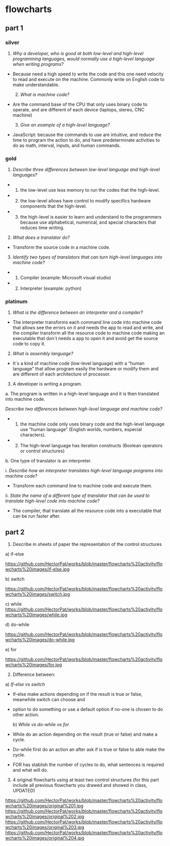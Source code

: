 # flowcharts

## part 1

### silver

  1.	*Why a developer, who is good at both low-level and high-level programming languages,
       would normally use a high-level language when writing programs?*
      
- Because need a high speed to write the code and this one need velocity to read and execute 
on the machine. Commonly write on English code to make understandable.

  2.	*What is machine code?*

- Are the command base of the CPU that only uses binary code to operate, and are different of 
each device (laptops, stereo, CNC machine) 

  3.	*Give an example of a high-level language?*

- JavaScript: because the commands to use are intuitive, and reduce the time to program the 
action to do, and have predeterminate activities to do as math, interval, inputs, and 
human commands.

### gold

1.	*Describe three differences between low-level language and high-level languages?*

   - 1. the low-level use less memory to run the codes that the high-level.

   - 2. the low-level allows have control to modify specifics hardware components 
that the high-level.

   - 3. the high-level is easier to learn and understand to the programmers because use 
    alphabetical, numerical, and special characters that reduces time writing.

2.	*What does a translator do?*

- Transform the source code in a machine code.

3.	*Identify two types of translators that can turn high-level languages into machine code?*

  -  1.  Compiler (example: Microsoft visual studio)

  -  2.  Interpreter (example: python)

### platinum

1.	*What is the difference between an interpreter and a compiler?*

- The interpreter transforms each command line code into machine code that allows see 
the errors on it and needs the app to read and write, and the compiler transform all
the resource code to machine code making an executable that don´t needs a app to 
open it and avoid get the source code to copy it.

2.	*What is assembly language?*

- It´s a kind of machine code (low-level language) with a “human language” that allow 
program easily the hardware or modify them and are different of each architecture 
of processor.

3.	A developer is writing a program.

a.	The program is written in a high-level language and it is then translated into machine code.

*Describe two differences between high-level language and machine code?*

  - 1.	the machine code only uses binary code and the high-level language use “human language”
(English worlds, numbers, especial characters).

  - 2.	The high-level language has iteration constructs (Boolean operators or control structures)

b.	One type of translator is an interpreter.

i.	*Describe how an interpreter translates high-level language programs into machine code?*

- Transform each command line to machine code and execute them. 

ii.	*State the name of a different type of translator that can be used to translate high-level 
code into machine code?*

- The compiler, that translate all the resource code into a executable that can be run faster after.

## part 2

1.  Describe in sheets of paper the representation of the control structures
 
 a) if-else
 
 https://github.com/HectorPat/works/blob/master/flowcharts%20activity/flowcharts%20images/if-else.jpg
 
 b) switch
 
 https://github.com/HectorPat/works/blob/master/flowcharts%20activity/flowcharts%20images/switch.jpg
 
 c) while
 https://github.com/HectorPat/works/blob/master/flowcharts%20activity/flowcharts%20images/while.jpg
 
 d) do-while
 
 https://github.com/HectorPat/works/blob/master/flowcharts%20activity/flowcharts%20images/do-while.jpg
 
 e) for
 
 https://github.com/HectorPat/works/blob/master/flowcharts%20activity/flowcharts%20images/for.jpg
 
2) Difference between:
  
  a)	*If-else vs switch*

- If-else make actions depending on if the result is true or false, meanwhile switch can choose and 
- option to do something or use a default option if no-one is chosen to do other action.
  
  b)	*While vs do-while vs for*
  
- While do an action depending on the result (true or false) and make a cycle.
- Do-while first do an action an after ask if is true or false to able make the cycle.
- FOR has stablish the number of cycles to do, what sentences is required and what will do.
 
3) 4 original flowcharts using at least two control structures (for this part include all previous 
flowcharts you drawed and showed in class, UPDATED)

https://github.com/HectorPat/works/blob/master/flowcharts%20activity/flowcharts%20images/original%201.jpg
https://github.com/HectorPat/works/blob/master/flowcharts%20activity/flowcharts%20images/original%202.jpg
https://github.com/HectorPat/works/blob/master/flowcharts%20activity/flowcharts%20images/original%203.jpg
https://github.com/HectorPat/works/blob/master/flowcharts%20activity/flowcharts%20images/original%204.jpg
